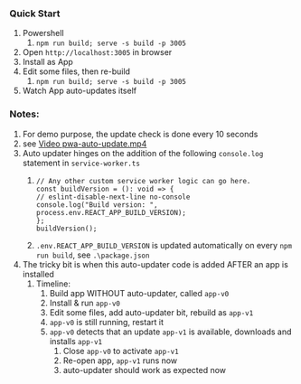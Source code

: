 ### Quick Start

1. Powershell 
   1. `npm run build; serve -s build -p 3005`
2. Open `http://localhost:3005` in browser
3. Install as App
4. Edit some files, then re-build
   1. `npm run build; serve -s build -p 3005`
5. Watch App auto-updates itself

### Notes:
1. For demo purpose, the update check is done every 10 seconds
2. see [Video pwa-auto-update.mp4](./pwa-auto-update.mp4)
2. Auto updater hinges on the addition of the following `console.log` statement in `service-worker.ts`
   1. ``` 
      // Any other custom service worker logic can go here.
      const buildVersion = (): void => {
      // eslint-disable-next-line no-console
      console.log("Build version: ", process.env.REACT_APP_BUILD_VERSION);
      };
      buildVersion();
      ```
   2. `.env.REACT_APP_BUILD_VERSION` is updated automatically on every `npm run build`,
      see `.\package.json`
3. The tricky bit is when this auto-updater code is added AFTER an app is installed 
   1. Timeline:
      1. Build app WITHOUT auto-updater, called `app-v0`
      2. Install & run `app-v0`
      3. Edit some files, add auto-updater bit, rebuild as `app-v1`
      4. `app-v0` is still running, restart it
      5. `app-v0` detects that an update `app-v1` is available, downloads and installs `app-v1`
         1. Close `app-v0` to activate `app-v1`
         2. Re-open app, `app-v1` runs now
         3. auto-updater should work as expected now

